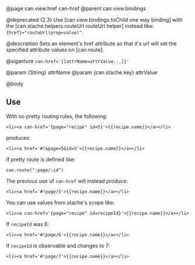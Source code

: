 @page can.view.href can-href
@parent can.view.bindings

@deprecated {2.3} Use [can.view.bindings.toChild one way binding] with the
[can.stache.helpers.routeUrl routeUrl helper] instead like: 
`{href}="routeUrl(prop=value)"`.

@description Sets an element's href attribute so that it's url will set the specified attribute values on [can.route].

@siganture `can-href='{[attrName=attrValue...]}'`

@param {String} attrName
@param {can.stache.key} attrValue

@body

## Use

With no pretty routing rules, the following:

```
<li><a can-href='{page="recipe" id=5}'>{{recipe.name}}</a></li>
```

produces:

```
<li><a href='#!&page=5&id=5'>{{recipe.name}}</a></li>
```

If pretty route is defined like:

```
can.route(":page/:id")
```

The previous use of `can-href` will instead produce:

```
<li><a href='#!page/5'>{{recipe.name}}</a></li>
```

You can use values from stache's scope like:

```
<li><a can-href='{page="recipe" id=recipeId}'>{{recipe.name}}</a></li>
```

If `recipeId` was 6:

```
<li><a href='#!page/6'>{{recipe.name}}</a></li>
```

If `recipeId` is observable and changes to 7:

```
<li><a href='#!page/7'>{{recipe.name}}</a></li>
```
